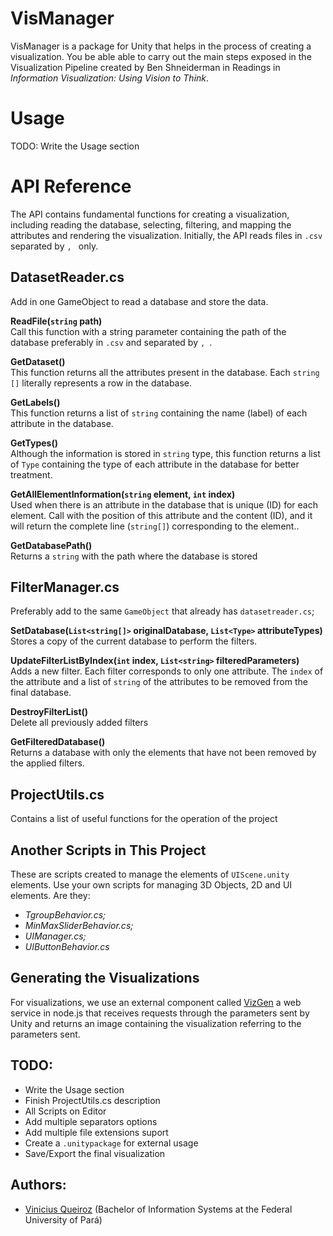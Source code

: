 # VisManager

VisManager is a package for Unity that helps in the process of creating a visualization.  You be able able to carry out the main steps exposed in the Visualization Pipeline created by Ben Shneiderman in Readings in *Information Visualization: Using Vision to Think*.

# Usage

TODO: Write the Usage section

# API Reference

The API contains fundamental functions for creating a visualization, including reading the database, selecting, filtering, and mapping the attributes and rendering the visualization. Initially, the API reads files in `.csv` separated by `, ` only.

## DatasetReader.cs

Add in one GameObject to read a database and store the data.

**ReadFile(`string` path)** <br>
Call this function with a string parameter containing the path of the database preferably in `.csv` and separated by `, `.

**GetDataset()** <br> 
This function returns all the attributes present in the database. Each `string []` literally represents a row in the database.

**GetLabels()**<br>
This function returns a list of `string` containing the name (label) of each attribute in the database.

**GetTypes()**<br>
Although the information is stored in `string` type, this function returns a list of `Type` containing the type of each attribute in the database for better treatment.

**GetAllElementInformation(`string` element, `int` index)** <br>
Used when there is an attribute in the database that is unique (ID) for each element. Call with the position of this attribute and the content (ID), and it will return the complete line (`string[]`) corresponding to the element..

**GetDatabasePath()** <br>
Returns a `string` with the path where the database is stored


## FilterManager.cs

Preferably add to the same `GameObject` that already has `datasetreader.cs`;

**SetDatabase(`List<string[]>` originalDatabase, `List<Type>` attributeTypes)** <br>
Stores a copy of the current database to perform the filters.

**UpdateFilterListByIndex(`int` index, `List<string>` filteredParameters)** <br>
Adds a new filter. Each filter corresponds to only one attribute. The `index` of the attribute and a list of `string` of the attributes to be removed from the final database.

**DestroyFilterList()**<br>
Delete all previously added filters

**GetFilteredDatabase()**<br>
Returns a database with only the elements that have not been removed by the applied filters.

## ProjectUtils.cs

Contains a list of useful functions for the operation of the project

## Another Scripts in This Project
These are scripts created to manage the elements of `UIScene.unity` elements. Use your own scripts for managing 3D Objects, 2D and UI elements. Are they:
- *TgroupBehavior.cs;*
- *MinMaxSliderBehavior.cs;*
- *UIManager.cs;*
- *UIButtonBehavior.cs*


## Generating the Visualizations
For visualizations, we use an external component called [VizGen](https://github.com/tiagodavi70/VizGen) a web service in node.js that receives requests through the parameters sent by Unity and returns an image containing the visualization referring to the parameters sent.

## TODO: 
- Write the Usage section
- Finish ProjectUtils.cs description
- All Scripts on Editor
- Add multiple separators options
- Add multiple file extensions suport
- Create a `.unitypackage` for external usage
- Save/Export the final visualization

## Authors:
- [Vinicius Queiroz](viniciusqquei@gmail.com) (Bachelor of Information Systems at the Federal University of Pará)